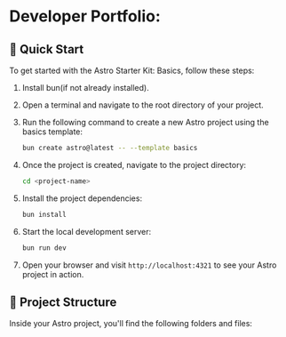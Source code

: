 # Developer Portfolio:

## 🚀 Quick Start

To get started with the Astro Starter Kit: Basics, follow these steps:

1. Install bun(if not already installed).
2. Open a terminal and navigate to the root directory of your project.
3. Run the following command to create a new Astro project using the basics template:

    ```sh
    bun create astro@latest -- --template basics
    ```

4. Once the project is created, navigate to the project directory:

    ```sh
    cd <project-name>
    ```

5. Install the project dependencies:

    ```sh
    bun install
    ```

6. Start the local development server:

    ```sh
    bun run dev
    ```

7. Open your browser and visit `http://localhost:4321` to see your Astro project in action.

## 📂 Project Structure

Inside your Astro project, you'll find the following folders and files:
